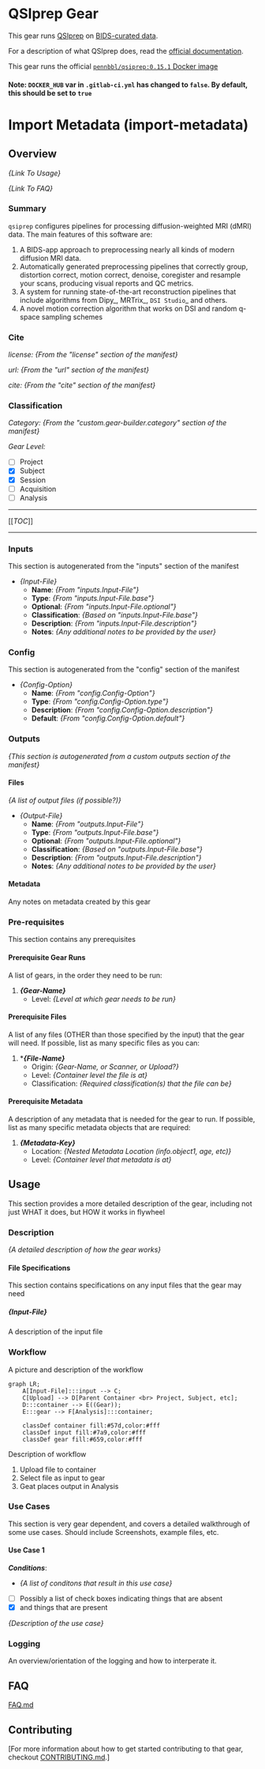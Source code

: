 # QSIprep Gear
This gear runs [QSIprep](https://qsiprep.readthedocs.io/) on [BIDS-curated data](https://bids.neuroimaging.io/).

For a description of what QSIprep does, read the [official documentation](https://qsiprep.readthedocs.io/).  

This gear runs the official [`pennbbl/qsiprep:0.15.1` Docker image](https://hub.docker.com/r/pennbbl/qsiprep)

#### __Note__: `DOCKER_HUB` var in `.gitlab-ci.yml` has changed to `false`. By default, this should be set to `true`

# Import Metadata (import-metadata)

## Overview
*{Link To Usage}*

*{Link To FAQ}*

### Summary
`qsiprep` configures pipelines for processing diffusion-weighted MRI (dMRI) data. The main features of this software are:

  1. A BIDS-app approach to preprocessing nearly all kinds of modern diffusion MRI data.
  2. Automatically generated preprocessing pipelines that correctly group, distortion correct,
     motion correct, denoise, coregister and resample your scans, producing visual reports and
     QC metrics.
  3. A system for running state-of-the-art reconstruction pipelines that include algorithms
     from Dipy_, MRTrix_, `DSI Studio`_  and others.
  4. A novel motion correction algorithm that works on DSI and random q-space sampling schemes

### Cite
*license:* *{From the "license" section of the manifest}*


*url:* *{From the "url" section of the manifest}*


*cite:* *{From the "cite" section of the manifest}*


### Classification
*Category:* *{From the "custom.gear-builder.category" section of the manifest}*

*Gear Level:*

- [ ] Project
- [x] Subject
- [x] Session
- [ ] Acquisition
- [ ] Analysis

----

[[_TOC_]]

----


### Inputs
This section is autogenerated from the "inputs" section of the manifest

* *{Input-File}*
    - **Name**: *{From "inputs.Input-File"}*
    - **Type**: *{From "inputs.Input-File.base"}*
    - **Optional**: *{From "inputs.Input-File.optional"}*
    - **Classification**: *{Based on "inputs.Input-File.base"}*
    - **Description**: *{From "inputs.Input-File.description"}*
    - **Notes**: *{Any additional notes to be provided by the user}*

  
### Config
This section is autogenerated from the "config" section of the manifest

* *{Config-Option}*
    - **Name**: *{From "config.Config-Option"}*
    - **Type**: *{From "config.Config-Option.type"}*
    - **Description**: *{From "config.Config-Option.description"}*
    - **Default**: *{From "config.Config-Option.default"}*

### Outputs
*{This section is autogenerated from a custom outputs section of the manifest}*

#### Files
*{A list of output files (if possible?)}*

* *{Output-File}*
    - **Name**: *{From "outputs.Input-File"}*
    - **Type**: *{From "outputs.Input-File.base"}*
    - **Optional**: *{From "outputs.Input-File.optional"}*
    - **Classification**: *{Based on "outputs.Input-File.base"}*
    - **Description**: *{From "outputs.Input-File.description"}*
    - **Notes**: *{Any additional notes to be provided by the user}*


#### Metadata
Any notes on metadata created by this gear

### Pre-requisites
This section contains any prerequisites 

#### Prerequisite Gear Runs
A list of gears, in the order they need to be run:

1. ***{Gear-Name}***
    - Level: *{Level at which gear needs to be run}*


#### Prerequisite Files
A list of any files (OTHER than those specified by the input) that the gear will need.
If possible, list as many specific files as you can:

1. ****{File-Name}***
    - Origin: *{Gear-Name, or Scanner, or Upload?}*
    - Level: *{Container level the file is at}*
    - Classification: *{Required classification(s) that the file can be}*


#### Prerequisite Metadata
A description of any metadata that is needed for the gear to run.
If possible, list as many specific metadata objects that are required:

1. ***{Metadata-Key}***
    - Location: *{Nested Metadata Location (info.object1, age, etc)}*
    - Level: *{Container level that metadata is at}*

## Usage
This section provides a more detailed description of the gear, including not just WHAT it does, but HOW it works in flywheel

### Description
*{A detailed description of how the gear works}*

#### File Specifications
This section contains specifications on any input files that the gear may need
##### *{Input-File}*
A description of the input file
    


### Workflow
A picture and description of the workflow


```mermaid
graph LR;
    A[Input-File]:::input --> C;
    C[Upload] --> D[Parent Container <br> Project, Subject, etc];
    D:::container --> E((Gear));
    E:::gear --> F[Analysis]:::container;
    
    classDef container fill:#57d,color:#fff
    classDef input fill:#7a9,color:#fff
    classDef gear fill:#659,color:#fff

```

Description of workflow
1. Upload file to container
1. Select file as input to gear
1. Geat places output in Analysis
    
### Use Cases
This section is very gear dependent, and covers a detailed walkthrough of some use cases.  Should include Screenshots, example files, etc.

#### Use Case 1
***Conditions***:

 -  *{A list of conditons that result in this use case}*
 - [ ] Possibly a list of check boxes indicating things that are absent
 - [x] and things that are present

*{Description of the use case}*

### Logging

An overview/orientation of the logging and how to interperate it.

## FAQ
[FAQ.md](FAQ.md)

## Contributing

[For more information about how to get started contributing to that gear,
checkout [CONTRIBUTING.md](CONTRIBUTING.md).]
